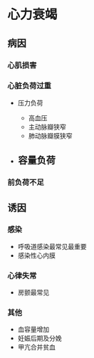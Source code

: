 # 心力衰竭

## 病因

### 心肌损害

### 心脏负荷过重
- 压力负荷 
  - 高血压
  - 主动脉瓣狭窄
  - 肺动脉瓣膜狭窄
  
- 容量负荷
  - 
### 前负荷不足


## 诱因

### 感染 

- 呼吸道感染最常见最重要
- 感染性心内膜

### 心律失常
- 房颤最常见

### 其他
- 血容量增加
- 妊娠后期及分娩
- 甲亢合并贫血
  
